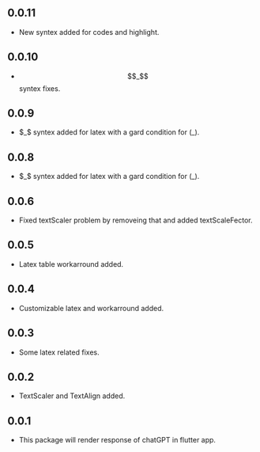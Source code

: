 ## 0.0.11

* New syntex added for codes and highlight.

## 0.0.10

* $$_$$ syntex fixes.

## 0.0.9

* $_$ syntex added for latex with a gard condition for \(_\).

## 0.0.8

* $_$ syntex added for latex with a gard condition for \(_\).

## 0.0.6

* Fixed textScaler problem by removeing that and added textScaleFector.

## 0.0.5

* Latex table workarround added.

## 0.0.4

* Customizable latex and workarround added.

## 0.0.3

* Some latex related fixes.

## 0.0.2

* TextScaler and TextAlign added.

## 0.0.1

* This package will render response of chatGPT in flutter app.
